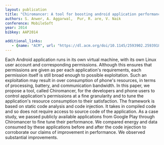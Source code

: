 ```yaml
---
layout: publication
title: "Chiromancer: A tool for boosting android application performance"
authors: S. Anwer, A. Aggarwal,  Pur, R. are, V. Naik
conference: MobileSoft
year: 2014
bibkey: AAP2014

additional_links:
   - {name: "ACM", url: "https://dl.acm.org/doi/10.1145/2593902.2593918"}
---
```

Each Android application runs in its own virtual machine, with its own Linux user account and corresponding permissions. Although this ensures that permissions are given as per each application's requirements, each permission itself is still broad enough to possible exploitation. Such an exploitation may result in over consumption of phone's resources, in terms of processing, battery, and communication bandwidth. In this paper, we propose a tool, called Chiromancer, for the developers and phone users to control application's permissions at a fine granularity and to tune the application's resource consumption to their satisfaction. The framework is based on static code analysis and code injection. It takes in compiled code and so does not require access to source code of the application. As a case study, we passed publicly available applications from Google Play through Chiromancer to fine tune their performance. We compared energy and data consumed by these applications before and after the code injection to corroborate our claims of improvement in performance. We observed substantial improvements.

